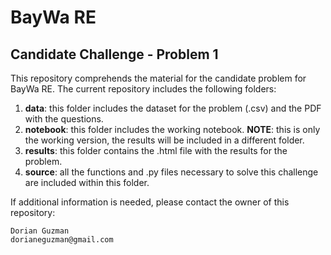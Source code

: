 # BayWa RE

## Candidate Challenge - Problem 1

This repository comprehends the material for the candidate problem for BayWa RE.
The current repository includes the following folders:

1. **data**: this folder includes the dataset for the problem (.csv) and the PDF with the questions.
2. **notebook**: this folder includes the working notebook. **NOTE**: this is only the working version, the results will be included in a different folder.
3. **results**: this folder contains the .html file with the results for the problem.
4. **source**: all the functions and .py files necessary to solve this challenge are included within this folder.

If additional information is needed, please contact the owner of this repository: 

	Dorian Guzman
	dorianeguzman@gmail.com